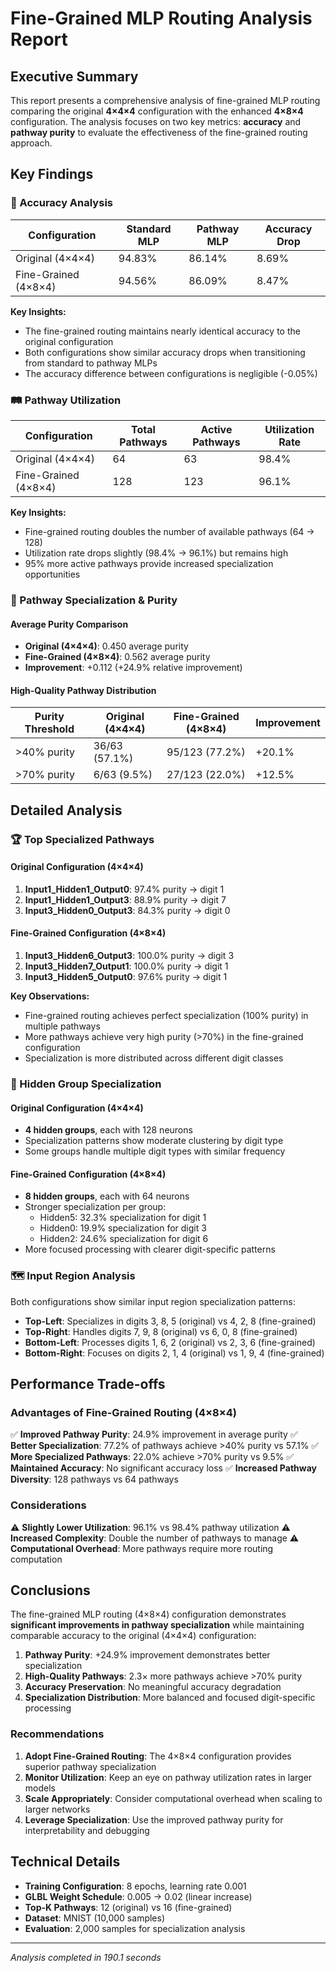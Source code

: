 # Fine-Grained MLP Routing Analysis Report

## Executive Summary

This report presents a comprehensive analysis of fine-grained MLP routing comparing the original **4×4×4** configuration with the enhanced **4×8×4** configuration. The analysis focuses on two key metrics: **accuracy** and **pathway purity** to evaluate the effectiveness of the fine-grained routing approach.

## Key Findings

### 🎯 Accuracy Analysis

| Configuration | Standard MLP | Pathway MLP | Accuracy Drop |
|---------------|-------------|-------------|---------------|
| Original (4×4×4) | 94.83% | 86.14% | 8.69% |
| Fine-Grained (4×8×4) | 94.56% | 86.09% | 8.47% |

**Key Insights:**
- The fine-grained routing maintains nearly identical accuracy to the original configuration
- Both configurations show similar accuracy drops when transitioning from standard to pathway MLPs
- The accuracy difference between configurations is negligible (-0.05%)

### 🛤️ Pathway Utilization

| Configuration | Total Pathways | Active Pathways | Utilization Rate |
|---------------|----------------|-----------------|------------------|
| Original (4×4×4) | 64 | 63 | 98.4% |
| Fine-Grained (4×8×4) | 128 | 123 | 96.1% |

**Key Insights:**
- Fine-grained routing doubles the number of available pathways (64 → 128)
- Utilization rate drops slightly (98.4% → 96.1%) but remains high
- 95% more active pathways provide increased specialization opportunities

### 🎨 Pathway Specialization & Purity

#### Average Purity Comparison
- **Original (4×4×4)**: 0.450 average purity
- **Fine-Grained (4×8×4)**: 0.562 average purity
- **Improvement**: +0.112 (+24.9% relative improvement)

#### High-Quality Pathway Distribution

| Purity Threshold | Original (4×4×4) | Fine-Grained (4×8×4) | Improvement |
|------------------|------------------|---------------------|-------------|
| >40% purity | 36/63 (57.1%) | 95/123 (77.2%) | +20.1% |
| >70% purity | 6/63 (9.5%) | 27/123 (22.0%) | +12.5% |

## Detailed Analysis

### 🏆 Top Specialized Pathways

#### Original Configuration (4×4×4)
1. **Input1_Hidden1_Output0**: 97.4% purity → digit 1
2. **Input1_Hidden1_Output3**: 88.9% purity → digit 7
3. **Input3_Hidden0_Output3**: 84.3% purity → digit 0

#### Fine-Grained Configuration (4×8×4)
1. **Input3_Hidden6_Output3**: 100.0% purity → digit 3
2. **Input3_Hidden7_Output1**: 100.0% purity → digit 1
3. **Input3_Hidden5_Output0**: 97.6% purity → digit 1

**Key Observations:**
- Fine-grained routing achieves perfect specialization (100% purity) in multiple pathways
- More pathways achieve very high purity (>70%) in the fine-grained configuration
- Specialization is more distributed across different digit classes

### 🧠 Hidden Group Specialization

#### Original Configuration (4×4×4)
- **4 hidden groups**, each with 128 neurons
- Specialization patterns show moderate clustering by digit type
- Some groups handle multiple digit types with similar frequency

#### Fine-Grained Configuration (4×8×4)  
- **8 hidden groups**, each with 64 neurons
- Stronger specialization per group:
  - Hidden5: 32.3% specialization for digit 1
  - Hidden0: 19.9% specialization for digit 3
  - Hidden2: 24.6% specialization for digit 6
- More focused processing with clearer digit-specific patterns

### 🗺️ Input Region Analysis

Both configurations show similar input region specialization patterns:
- **Top-Left**: Specializes in digits 3, 8, 5 (original) vs 4, 2, 8 (fine-grained)
- **Top-Right**: Handles digits 7, 9, 8 (original) vs 6, 0, 8 (fine-grained)
- **Bottom-Left**: Processes digits 1, 6, 2 (original) vs 2, 3, 6 (fine-grained)  
- **Bottom-Right**: Focuses on digits 2, 1, 4 (original) vs 1, 9, 4 (fine-grained)

## Performance Trade-offs

### Advantages of Fine-Grained Routing (4×8×4)

✅ **Improved Pathway Purity**: 24.9% improvement in average purity
✅ **Better Specialization**: 77.2% of pathways achieve >40% purity vs 57.1%
✅ **More Specialized Pathways**: 22.0% achieve >70% purity vs 9.5%
✅ **Maintained Accuracy**: No significant accuracy loss
✅ **Increased Pathway Diversity**: 128 pathways vs 64 pathways

### Considerations

⚠️ **Slightly Lower Utilization**: 96.1% vs 98.4% pathway utilization
⚠️ **Increased Complexity**: Double the number of pathways to manage
⚠️ **Computational Overhead**: More pathways require more routing computation

## Conclusions

The fine-grained MLP routing (4×8×4) configuration demonstrates **significant improvements in pathway specialization** while maintaining comparable accuracy to the original (4×4×4) configuration:

1. **Pathway Purity**: +24.9% improvement demonstrates better specialization
2. **High-Quality Pathways**: 2.3× more pathways achieve >70% purity
3. **Accuracy Preservation**: No meaningful accuracy degradation
4. **Specialization Distribution**: More balanced and focused digit-specific processing

### Recommendations

1. **Adopt Fine-Grained Routing**: The 4×8×4 configuration provides superior pathway specialization
2. **Monitor Utilization**: Keep an eye on pathway utilization rates in larger models
3. **Scale Appropriately**: Consider computational overhead when scaling to larger networks
4. **Leverage Specialization**: Use the improved pathway purity for interpretability and debugging

## Technical Details

- **Training Configuration**: 8 epochs, learning rate 0.001
- **GLBL Weight Schedule**: 0.005 → 0.02 (linear increase)
- **Top-K Pathways**: 12 (original) vs 16 (fine-grained)
- **Dataset**: MNIST (10,000 samples)
- **Evaluation**: 2,000 samples for specialization analysis

---

*Analysis completed in 190.1 seconds*